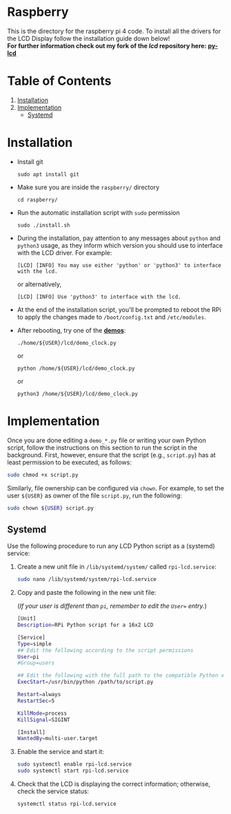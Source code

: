 # Raspberry

This is the directory for the raspberry pi 4 code. To install all the drivers for the LCD Display follow the
installation guide down below!  
**For further information check out my fork of the *lcd* repository here: [py-lcd](https://github.com/lucarahm/py-lcd)**

# Table of Contents

1. [Installation](#Installation)
2. [Implementation](#Implementation)
    - [Systemd](#systemd)

# Installation

- Install git
  ```
  sudo apt install git
  ```

- Make sure you are inside the `raspberry/` directory
  ```
  cd raspberry/
  ```

- Run the automatic installation script with `sudo` permission
  ```
  sudo ./install.sh
  ```

- During the installation, pay attention to any messages about `python` and `python3` usage, as they inform which
  version you should use to interface with the LCD driver. For example:
  ```
  [LCD] [INFO] You may use either 'python' or 'python3' to interface with the lcd.
  ```
  or alternatively,
  ```
  [LCD] [INFO] Use 'python3' to interface with the lcd.
  ```

- At the end of the installation script, you'll be prompted to reboot the RPi to apply the changes made
  to `/boot/config.txt` and `/etc/modules`.

- After rebooting, try one of the [**demos**](#demos):
  ```
  ./home/${USER}/lcd/demo_clock.py
  ```
  or
  ```
  python /home/${USER}/lcd/demo_clock.py
  ```
  or
  ```
  python3 /home/${USER}/lcd/demo_clock.py
  ```

# Implementation

Once you are done editing a `demo_*.py` file or writing your own Python script, follow the instructions on this section
to run the script in the background. First, however, ensure that the script (e.g., `script.py`) has at least permission
to be executed, as follows:

```sh
sudo chmod +x script.py
```

Similarly, file ownership can be configured via `chown`. For example, to set the user `${USER}` as owner of the
file `script.py`, run the following:

```sh
sudo chown ${USER} script.py
```

## Systemd

Use the following procedure to run any LCD Python script as a (systemd) service:

1. Create a new unit file in `/lib/systemd/system/` called `rpi-lcd.service`:
   ```sh
   sudo nano /lib/systemd/system/rpi-lcd.service
   ```

2. Copy and paste the following in the new unit file:

   (*If your user is different than `pi`, remember to edit the `User=` entry.*)

   ```sh
   [Unit]
   Description=RPi Python script for a 16x2 LCD

   [Service]
   Type=simple
   ## Edit the following according to the script permissions
   User=pi
   #Group=users

   ## Edit the following with the full path to the compatible Python version and your script
   ExecStart=/usr/bin/python /path/to/script.py

   Restart=always
   RestartSec=5

   KillMode=process
   KillSignal=SIGINT

   [Install]
   WantedBy=multi-user.target
   ```

3. Enable the service and start it:
   ```sh
   sudo systemctl enable rpi-lcd.service
   sudo systemctl start rpi-lcd.service
   ```

4. Check that the LCD is displaying the correct information; otherwise, check the service status:
   ```sh
   systemctl status rpi-lcd.service
   ```
